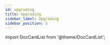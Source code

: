```yaml
---
id: upgrading
title: Upgrading
sidebar_label: Upgrading
sidebar_position: 5
---
```

import DocCardList from '@theme/DocCardList';

<DocCardList />
